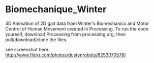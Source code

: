 Biomechanique_Winter
======================

3D Animation of 2D gait data from Winter's Biomechanics and Motor Control of Human Movement created in Processing.  To run the code yourself, download Processing from processing.org, then pull/download/clone the files. 

see screenshot here: http://www.flickr.com/photos/dustynrobots/8253070578/